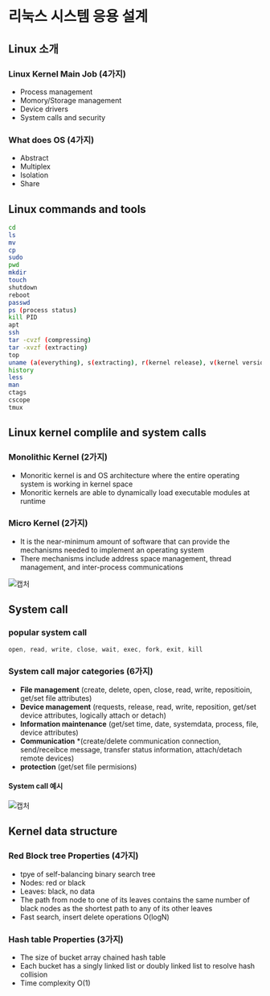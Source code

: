# 리눅스 시스템 응용 설계
## Linux 소개
### Linux Kernel Main Job (4가지)
* Process management
* Momory/Storage management
* Device drivers
* System calls and security

### What does OS (4가지)
* Abstract
* Multiplex
* Isolation
* Share

## Linux commands and tools
```bash
cd
ls
mv
cp
sudo
pwd
mkdir 
touch
shutdown
reboot
passwd
ps (process status)
kill PID
apt
ssh
tar -cvzf (compressing)
tar -xvzf (extracting)
top
uname (a(everything), s(extracting), r(kernel release), v(kernel version))
history
less
man
ctags
cscope
tmux
```

## Linux kernel complile and system calls
### Monolithic Kernel (2가지)
* Monoritic kernel is and OS architecture where the entire operating system is working in kernel space
* Monoritic kernels are able to dynamically load executable modules at runtime
### Micro Kernel (2가지)
* It is the near-minimum amount of software that can provide the mechanisms needed to implement an operating system
* There mechanisms include address space management, thread management, and inter-process communications


![캡처](https://i.imgur.com/1MBG8Rd.png)

## System call
### popular system call
```c
open, read, write, close, wait, exec, fork, exit, kill
```

### System call major categories (6가지)
* **File management** (create, delete, open, close, read, write, repositioin, get/set file attributes)
* **Device management** (requests, release, read, write, reposition, get/set device attributes, logically attach or detach)
* **Information maintenance** (get/set time, date, systemdata, process, file, device attributes)
* **Communication** *(create/delete communication connection, send/receibce message, transfer status information, attach/detach remote devices)
* **protection** (get/set file permisions)

#### System call 예시
![캡처](https://i.imgur.com/KIsJW4n.png)


## Kernel data structure
### Red Block tree Properties (4가지)
* tpye of self-balancing binary search tree
* Nodes: red or black
* Leaves: black, no data
* The path from node to one of its leaves contains the same number of black nodes as the shortest path to any of its other leaves
* Fast search, insert delete operations O(logN)

### Hash table Properties (3가지)
* The size of bucket array chained hash table
* Each bucket has a singly linked list or doubly linked list to resolve hash collision
* Time complexity O(1)

